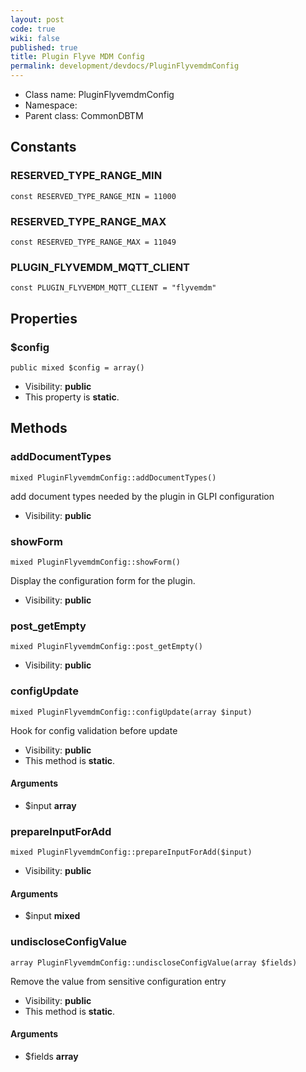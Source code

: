 ```yaml
---
layout: post
code: true
wiki: false
published: true
title: Plugin Flyve MDM Config
permalink: development/devdocs/PluginFlyvemdmConfig
---
```


* Class name: PluginFlyvemdmConfig
* Namespace: 
* Parent class: CommonDBTM

## Constants



### RESERVED_TYPE_RANGE_MIN

    const RESERVED_TYPE_RANGE_MIN = 11000





### RESERVED_TYPE_RANGE_MAX

    const RESERVED_TYPE_RANGE_MAX = 11049





### PLUGIN_FLYVEMDM_MQTT_CLIENT

    const PLUGIN_FLYVEMDM_MQTT_CLIENT = "flyvemdm"

## Properties



### $config

    public mixed $config = array()





* Visibility: **public**
* This property is **static**.

## Methods


### addDocumentTypes

    mixed PluginFlyvemdmConfig::addDocumentTypes()

add document types needed by the plugin in GLPI configuration



* Visibility: **public**




### showForm

    mixed PluginFlyvemdmConfig::showForm()

Display the configuration form for the plugin.



* Visibility: **public**




### post_getEmpty

    mixed PluginFlyvemdmConfig::post_getEmpty()





* Visibility: **public**




### configUpdate

    mixed PluginFlyvemdmConfig::configUpdate(array $input)

Hook for config validation before update



* Visibility: **public**
* This method is **static**.


#### Arguments
* $input **array**



### prepareInputForAdd

    mixed PluginFlyvemdmConfig::prepareInputForAdd($input)





* Visibility: **public**


#### Arguments
* $input **mixed**



### undiscloseConfigValue

    array PluginFlyvemdmConfig::undiscloseConfigValue(array $fields)

Remove the value from sensitive configuration entry



* Visibility: **public**
* This method is **static**.


#### Arguments
* $fields **array**


